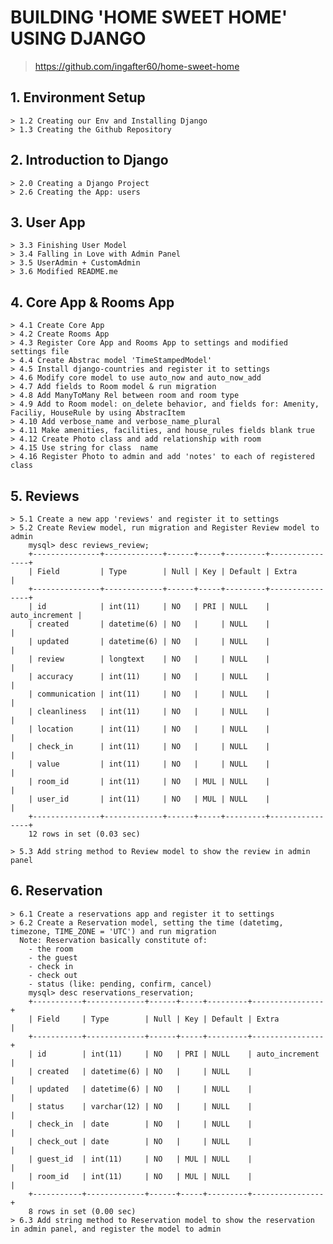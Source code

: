 # BUILDING 'HOME SWEET HOME' USING DJANGO

> https://github.com/ingafter60/home-sweet-home

## 1. Environment Setup

	> 1.2 Creating our Env and Installing Django 
	> 1.3 Creating the Github Repository 

## 2. Introduction to Django

	> 2.0 Creating a Django Project 
	> 2.6 Creating the App: users

## 3. User App

	> 3.3 Finishing User Model 
	> 3.4 Falling in Love with Admin Panel 
	> 3.5 UserAdmin + CustomAdmin 
	> 3.6 Modified README.me

## 4. Core App & Rooms App

	> 4.1 Create Core App
	> 4.2 Create Rooms App
	> 4.3 Register Core App and Rooms App to settings and modified settings file
	> 4.4 Create Abstrac model 'TimeStampedModel'
	> 4.5 Install django-countries and register it to settings
	> 4.6 Modify core model to use auto_now and auto_now_add
	> 4.7 Add fields to Room model & run migration
	> 4.8 Add ManyToMany Rel between room and room type
	> 4.9 Add to Room model: on_delete behavior, and fields for: Amenity, Faciliy, HouseRule by using AbstracItem
	> 4.10 Add verbose_name and verbose_name_plural
	> 4.11 Make amenities, facilities, and house_rules fields blank true
	> 4.12 Create Photo class and add relationship with room
	> 4.15 Use string for class  name
	> 4.16 Register Photo to admin and add 'notes' to each of registered class

## 5. Reviews

	> 5.1 Create a new app 'reviews' and register it to settings
	> 5.2 Create Review model, run migration and Register Review model to admin 
		mysql> desc reviews_review;                                             
		+---------------+-------------+------+-----+---------+----------------+ 
		| Field         | Type        | Null | Key | Default | Extra          | 
		+---------------+-------------+------+-----+---------+----------------+ 
		| id            | int(11)     | NO   | PRI | NULL    | auto_increment | 
		| created       | datetime(6) | NO   |     | NULL    |                | 
		| updated       | datetime(6) | NO   |     | NULL    |                | 
		| review        | longtext    | NO   |     | NULL    |                | 
		| accuracy      | int(11)     | NO   |     | NULL    |                | 
		| communication | int(11)     | NO   |     | NULL    |                | 
		| cleanliness   | int(11)     | NO   |     | NULL    |                | 
		| location      | int(11)     | NO   |     | NULL    |                | 
		| check_in      | int(11)     | NO   |     | NULL    |                | 
		| value         | int(11)     | NO   |     | NULL    |                | 
		| room_id       | int(11)     | NO   | MUL | NULL    |                | 
		| user_id       | int(11)     | NO   | MUL | NULL    |                | 
		+---------------+-------------+------+-----+---------+----------------+ 
		12 rows in set (0.03 sec)                                               

	> 5.3 Add string method to Review model to show the review in admin panel


## 6. Reservation

	> 6.1 Create a reservations app and register it to settings
	> 6.2 Create a Reservation model, setting the time (datetimg, timezone, TIME_ZONE = 'UTC') and run migration
	  Note: Reservation basically constitute of: 
	  	- the room
	  	- the guest
	  	- check in
	  	- check out
	  	- status (like: pending, confirm, cancel)
	  	mysql> desc reservations_reservation;                                 
		+-----------+-------------+------+-----+---------+----------------+   
		| Field     | Type        | Null | Key | Default | Extra          |   
		+-----------+-------------+------+-----+---------+----------------+   
		| id        | int(11)     | NO   | PRI | NULL    | auto_increment |   
		| created   | datetime(6) | NO   |     | NULL    |                |   
		| updated   | datetime(6) | NO   |     | NULL    |                |   
		| status    | varchar(12) | NO   |     | NULL    |                |   
		| check_in  | date        | NO   |     | NULL    |                |   
		| check_out | date        | NO   |     | NULL    |                |   
		| guest_id  | int(11)     | NO   | MUL | NULL    |                |   
		| room_id   | int(11)     | NO   | MUL | NULL    |                |   
		+-----------+-------------+------+-----+---------+----------------+   
		8 rows in set (0.00 sec)    
	> 6.3 Add string method to Reservation model to show the reservation in admin panel, and register the model to admin	                                          


